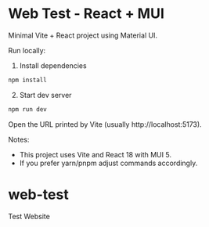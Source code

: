 # Web Test - React + MUI

Minimal Vite + React project using Material UI.

Run locally:

1. Install dependencies

```bash
npm install
```

2. Start dev server

```bash
npm run dev
```

Open the URL printed by Vite (usually http://localhost:5173).

Notes:
- This project uses Vite and React 18 with MUI 5.
- If you prefer yarn/pnpm adjust commands accordingly.
# web-test
Test Website
